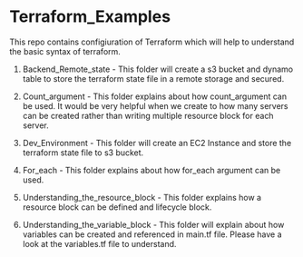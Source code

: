 # Terraform_Examples

This repo contains configiuration of Terraform which will help to understand the basic syntax of terraform. 

1. Backend_Remote_state - This folder will create a s3 bucket and dynamo table to store the terraform state file in a remote storage and secured.

2. Count_argument - This folder explains about how count_argument can be used. It would be very helpful when we create to how many servers can be created rather than writing multiple resource block for each server.

3. Dev_Environment - This folder will create an EC2 Instance and store the terraform state file to s3 bucket. 

4. For_each - This folder explains about how for_each argument can be used.

5. Understanding_the_resource_block - This folder explains how a resource block can be defined and lifecycle block.

6. Understanding_the_variable_block - This folder will explain about how variables can be created and referenced in main.tf file. Please have a look at the variables.tf file to understand.